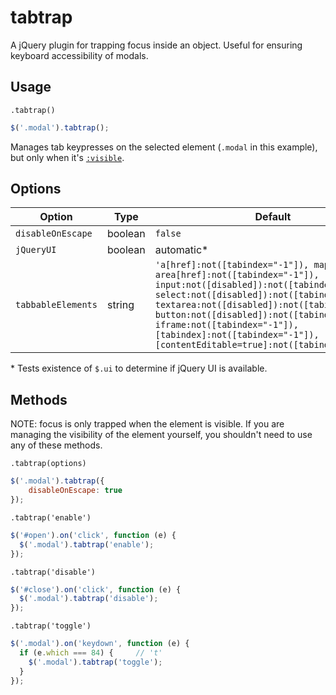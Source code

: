 # tabtrap
A jQuery plugin for trapping focus inside an object. Useful for ensuring keyboard accessibility of modals.

## Usage
`.tabtrap()`
```javascript
$('.modal').tabtrap();
```
Manages tab keypresses on the selected element (`.modal` in this example), but only when it's [`:visible`](https://api.jquery.com/visible-selector/).

## Options

| Option | Type | Default |
| ------ | ---- | ------- |
| `disableOnEscape` | boolean | `false` |
| `jQueryUI` | boolean | automatic* |
| `tabbableElements` | string | `'a[href]:not([tabindex="-1"]), map[name] area[href]:not([tabindex="-1"]), input:not([disabled]):not([tabindex="-1"]), select:not([disabled]):not([tabindex="-1"]), textarea:not([disabled]):not([tabindex="-1"]), button:not([disabled]):not([tabindex="-1"]), iframe:not([tabindex="-1"]), [tabindex]:not([tabindex="-1"]), [contentEditable=true]:not([tabindex="-1"])'` |
\* Tests existence of `$.ui` to determine if jQuery UI is available.


## Methods
NOTE: focus is only trapped when the element is visible. If you are managing the visibility of the element yourself, you shouldn't need to use any of these methods.

`.tabtrap(options)`
```javascript
$('.modal').tabtrap({
    disableOnEscape: true
});
```

`.tabtrap('enable')`
```javascript
$('#open').on('click', function (e) {
  $('.modal').tabtrap('enable');
});
```

`.tabtrap('disable')`
```javascript
$('#close').on('click', function (e) {
  $('.modal').tabtrap('disable');
});
```

`.tabtrap('toggle')`
```javascript
$('.modal').on('keydown', function (e) {
  if (e.which === 84) {     // 't'
    $('.modal').tabtrap('toggle');
  }
});
```
